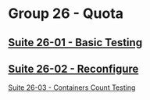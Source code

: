 Group 26 - Quota
========================

[Suite 26-01 - Basic Testing](26-01-Basic.md)
-
[Suite 26-02 - Reconfigure](26-02-Reconfigure.md)
-
[Suite 26-03 - Containers Count Testing](26-03-ContainerCount.md)
